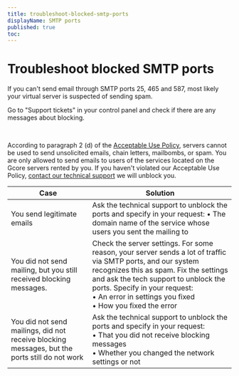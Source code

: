 ```yaml
---
title: troubleshoot-blocked-smtp-ports
displayName: SMTP ports
published: true
toc:
---
```

# Troubleshoot blocked SMTP ports

If you can't send email through SMTP ports 25, 465 and 587, most likely your virtual server is suspected of sending spam.

Go to "Support tickets" in your control panel and check if there are any messages about blocking.

<media-gallery>
<img src="https://support.gcore.com/hc/article_attachments/10138328512401" alt="">

<img src="https://support.gcore.com/hc/article_attachments/10138347613713" alt="">
</media-gallery>

According to paragraph 2 (d) of the <a href="https://gcore.com/legal/" target="_blank">Acceptable Use Policy</a>, servers cannot be used to send unsolicited emails, chain letters, mailbombs, or spam. You are only allowed to send emails to users of the services located on the Gcore servers rented by you. If you haven't violated our Acceptable Use Policy, <a href="https://gcore.com/docs/hosting/contact-our-technical-support" target="_blank">contact our technical support</a> we will unblock you. 

| Case                                                                                          | Solution                                                                                                                                                                                                                                                                                             |
|-----------------------------------------------------------------------------------------------|------------------------------------------------------------------------------------------------------------------------------------------------------------------------------------------------------------------------------------------------------------------------------------------------------|
| You send legitimate emails                                                                    | Ask the technical support to unblock the ports and specify in your request:   • The domain name of the service whose users you sent the mailing to                                                                                                                                             |
| You did not send mailing, but you still received blocking messages.                           | Check the server settings. For some reason, your server sends a lot of traffic via SMTP ports, and our system recognizes this as spam. Fix the settings and ask the tech support to unblock the ports. Specify in your request:  <br> • An error in settings you fixed <br>  • How you fixed the error |
| You did not send mailings, did not receive blocking messages, but the ports still do not work | Ask the technical support to unblock the ports and specify in your request:  <br> • That you did not receive blocking messages  <br> • Whether you changed the network settings or not                                                                                                                 |
